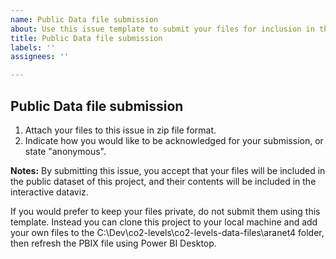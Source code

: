 ```yaml
---
name: Public Data file submission
about: Use this issue template to submit your files for inclusion in the public dataset.
title: Public Data file submission
labels: ''
assignees: ''

---
```


## Public Data file submission

1. Attach your files to this issue in zip file format.
2. Indicate how you would like to be acknowledged for your submission, or state "anonymous".

**Notes:**
By submitting this issue, you accept that your files will be included in the public dataset of this project, and their contents will be included in the interactive dataviz.

If you would prefer to keep your files private, do not submit them using this template. Instead you can clone this project to your local machine and add your own files to the C:\Dev\co2-levels\co2-levels-data-files\aranet4 folder, then refresh the PBIX file using Power BI Desktop.
